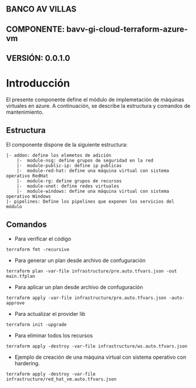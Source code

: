 #
## BANCO AV VILLAS
## COMPONENTE: bavv-gi-cloud-terraform-azure-vm
## VERSIÓN: 0.0.1.0
#

# Introducción
El presente componente define el módulo de implemetación de máquinas virtuales en azure. A continuación, se describe la estructura y comandos de mantenimiento.

## Estructura
El componente dispone de la siguiente estructura:
```
|- addon: define los elemetos de adición
    |-  module-nsg: define grupos de seguridad en la red
    |-  module-public-ip: define ip publicas
    |-  module-red-hat: define una máquina virtual con sistema operativo RedHat
    |-  module-rg: define grupos de recursos
    |-  module-vnet: define redes virtuales
    |-  module-windows: define una máquina virtual con sistema operativo Windows
|- pipelines: Define los pipelines que exponen los servicios del módulo
```

## Comandos
- Para verificar el código
```
terraform fmt -recursive
```
- Para generar un plan desde archivo de confuguración
```
terraform plan -var-file infrastructure/pre.auto.tfvars.json -out main.tfplan
```
- Para aplicar un plan desde archivo de confuguración
```
terraform apply -var-file infrastructure/pre.auto.tfvars.json -auto-approve 
```
- Para actualizar el provider lib
```
terraform init -upgrade
```
- Para eliminar todos los recursos
```
terraform apply -destroy -var-file infrastructure/ws.auto.tfvars.json
```
- Ejemplo de creación de una máquina virtual con sistema operativo con hardering.
```
terraform apply -destroy -var-file infrastructure/red_hat_vm.auto.tfvars.json
```